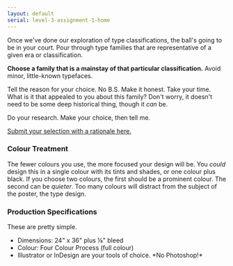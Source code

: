 ```yaml
---
layout: default
serial: level-3-assignment-1-home
---
```

Once we've done our exploration of type classifications, the ball's going to be in your court. Pour through type families that are representative of a given era or classification.

**Choose a family that is a mainstay of that particular classification.** Avoid minor, little-known typefaces.

Tell the reason for your choice. No B.S. Make it honest. Take your time. What is it that appealed to you about this family? Don't worry, it doesn't need to be some deep historical thing, though it *can* be.

Do your research. Make your choice, then tell me.

<a href="https://forms.office.com/r/RXXc4Np6L8" target="_blank" class="brightspace">Submit your selection with a rationale here.</a>

### Colour Treatment

The fewer colours you use, the more focused your design will be. You *could* design this in a single colour with its tints and shades, or one colour plus black. If you choose two colours, the first should be a prominent colour. The second can be *quieter*. Too many colours will distract from the subject of the poster, the type design.

### Production Specifications

These are pretty simple.

<ul class="hasBullets">
	<li>Dimensions: 24" x 36" plus ⅛" bleed</li>
	<li>Colour: Four Colour Process (full colour)</li>
	<li>Illustrator or InDesign are your tools of choice. *No Photoshop!*</li>
</ul>
